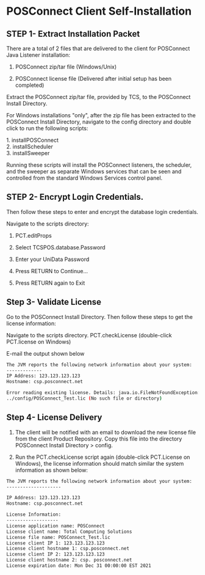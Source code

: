 # POSConnect Client Self-Installation

## STEP 1- Extract Installation Packet

There are a total of 2 files that are delivered to the client for
POSConnect Java Listener installation:

1.  POSConnect zip/tar file (Windows/Unix)

2.  POSConnect license file (Delivered after initial setup has been
    completed)

Extract the POSConnect zip/tar file, provided by TCS, to the POSConnect
Install Directory.

For Windows installations "only", after the zip file has been extracted
to the POSConnect Install Directory, navigate to the config directory
and double click to run the following scripts:

1\. installPOSConnect\
2. installScheduler\
3. installSweeper

Running these scripts will install the POSConnect listeners, the
scheduler, and the sweeper as separate Windows services that can be seen
and controlled from the standard Windows Services control panel.

## STEP 2- Encrypt Login Credentials.

Then follow these steps to enter and encrypt the database login
credentials.

Navigate to the scripts directory:

1.  PCT.editProps

2.  Select TCSPOS.database.Password

3.  Enter your UniData Password

4.  Press RETURN to Continue\...

5.  Press RETURN again to Exit

## Step 3- Validate License

Go to the POSConnect Install Directory. Then follow these steps to get
the license information:

Navigate to the scripts directory.
PCT.checkLicense (double-click PCT.license on Windows)

E-mail the output shown below
```bash
The JVM reports the following network information about your system:
-------------
IP Address: 123.123.123.123
Hostname: csp.posconnect.net

Error reading existing license. Details: java.io.FileNotFoundException:
../config/POSConnect_Test.lic (No such file or directory)
```

## Step 4- License Delivery

1.  The client will be notified with an email to download the new
    license file from the client Product Repository. Copy this file into
    the directory POSConnect Install Directory \> config.

2.  Run the PCT.checkLicense script again (double-click PCT.License on
    Windows), the license information should match similar the system
    information as shown below:
```bash
The JVM reports the following network information about your system:
--------------------

IP Address: 123.123.123.123
Hostname: csp.posconnect.net

License Information:
-------------------
License application name: POSConnect
License client name: Total Computing Solutions
License file name: POSConnect_Test.lic
License client IP 1: 123.123.123.123
License client hostname 1: csp.posconnect.net
License client IP 2: 123.123.123.123
License client hostname 2: csp. posconnect.net
License expiration date: Mon Dec 31 00:00:00 EST 2021
```